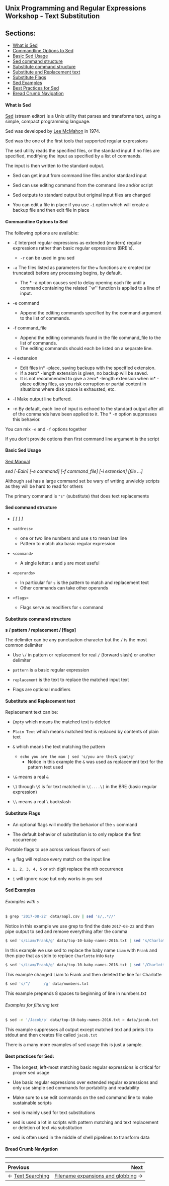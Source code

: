 ## Unix Programming and Regular Expressions Workshop - Text Substitution

## Sections:

* [What is Sed](#what-is-sed)
* [Commandline Options to Sed](#commandline-options-to-sed)
* [Basic Sed Usage](#basic-sed-usage)
* [Sed command structure](#sed-command-structure)
* [Substitute command structure](#substitute-command-structure)
* [Substitute and Replacement text](#substitute-and-replacement-text)
* [Substitute Flags](#substitute-flags)
* [Sed Examples](#sed-examples)
* [Best Practices for Sed](#best-practices-for-sed)
* [Bread Crumb Navigation](#bread-crumb-navigation)

#### What is Sed

[Sed](https://en.wikipedia.org/wiki/Sed) (stream editor) is a Unix utility that parses and transforms text, using a simple, compact programming language.

Sed was developed by [Lee McMahon](https://en.wikipedia.org/wiki/Lee_E._McMahon) in 1974.

Sed was the one of the first tools that supported regular expressions

The sed utility reads the specified files, or the standard input if no files are specified, modifying the input as specified by a list of commands.  

The input is then written to the standard output.

* Sed can get input from command line files and/or standard input

* Sed can use editing command from the command line and/or script

* Sed outputs to standard output but original input files are changed

* You can edit a file in place if you use `-i` option which will create a backup file and then edit file in place

#### Commandline Options to Sed

The following options are available:

* `-E` Interpret regular expressions as extended (modern) regular expressions rather than basic regular expressions (BRE's).
  * `-r` can be used in gnu sed

* `-a` The files listed as parameters for the `w` functions are created (or truncated) before any processing begins, by default.  
  * The * -a option causes sed to delay opening each file until a command containing the related ``w'' function is applied to a line of input.

* -e command
  * Append the editing commands specified by the command argument to the list of commands.

* -f command_file
  * Append the editing commands found in the file command_file to the list of commands.  
  * The editing commands should each be listed on a separate line.

* -i extension
  * Edit files in* -place, saving backups with the specified extension.  
  * If a zero* -length extension is given, no backup will be saved.
  * It is not recommended to give a zero* -length extension when in* -place editing files,  as you risk corruption or partial content in situations where disk space is exhausted, etc.

* -l Make output line buffered.

* -n By default, each line of input is echoed to the standard output after all of the commands have been applied to it.  The * -n option suppresses this behavior.

You can mix `-e` and `-f` options together

If you don't provide options then first command line argument is the script

#### Basic Sed Usage

[Sed Manual](https://www.gnu.org/software/sed/manual/sed.html#Overview)

*sed [-Ealn] [-e command] [-f command_file] [-i extension] [file ...]*

Although `sed` has a large command set be wary of writing unwieldy scripts as they will be hard to read for others

The primary command is `"s"` (substitute) that does text replacements

#### Sed command structure

* <address> <command> [ <operands> [ <flags> ] ]

* `<address>`
  * one or two line numbers and use `$` to mean last line
  * Pattern to match aka basic regular expression

* `<command>`
  * A single letter: `s` and `p` are most useful

* `<operands>`
  * In particular for `s` is the pattern to match and replacement text
  * Other commands can take other operands

* `<flags>`
  * Flags serve as modifiers for `s` command

#### Substitute command structure

**s  /  pattern  / replacement  / [flags]**

The delimiter can be any punctuation character but the `/` is the most common delimiter

* Use `\/` in pattern or replacement for real `/` (forward slash) or another delimiter

* `pattern` is a basic regular expression

* `replacement` is the text to replace the matched input text

* Flags are optional modifiers

#### Substitute and Replacement text

Replacement text can be:

* `Empty` which means the matched text is deleted

* `Plain Text` which means matched text is replaced by contents of plain text

* `&` which means the text matching the pattern
  * `echo you are the man | sed 's/you are the/& goat/g'`
    * Notice in this example the `&` was used as replacement text for the pattern text used

* `\&` means a real `&`

* `\1` through `\9` is for text matched in `\(....\)` in the BRE (basic regular expression)

* `\\` means a real `\` backslash

#### Substitute Flags

* An optional flags will modify the behavior of the `s` command

* The default behavior of substitution is to only replace the first occurrence

Portable flags to use across various flavors of `sed`:

* `g` flag will replace every match on the input line

* `1, 2, 3, 4, 5` or `nth` digit replace the nth occurrence

* `i` will ignore case but only works in `gnu` sed

#### Sed Examples

###### Examples with `s`

```bash
$ grep '2017-08-22' data/aapl.csv | sed 's/,.*//'
```

Notice in this example we use grep to find the date `2017-08-22` and then pipe output to sed and remove everything after the comma

```bash
$ sed 's/Liam/Frank/g' data/top-10-baby-names-2016.txt | sed 's/Charlotte/Katy/g'
```

In this example we use sed to replace the baby name `Liam` with `Frank` and then pipe that as stdin to replace `Charlotte` into `Katy`

```bash
$ sed 's/Liam/Frank/g' data/top-10-baby-names-2016.txt | sed '/Charlotte/d'
```

This example changed Liam to Frank and then deleted the line for Charlotte

```bash
$ sed 's/^/      /g' data/numbers.txt
```

This example prepends 8 spaces to beginning of line in numbers.txt

###### Examples for filtering text

```bash
$ sed -n '/Jacob/p' data/top-10-baby-names-2016.txt > data/jacob.txt
```

This example suppresses all output except matched text and prints it to stdout and then creates file called `jacob.txt`

There is a many more examples of sed usage this is just a sample.

#### Best practices for Sed:

* The longest, left-most matching basic regular expressions is critical for proper sed usage

* Use basic regular expressions over extended regular expressions and only use simple sed commands for portability and readability

* Make sure to use edit commands on the sed command line to make sustainable scripts

* sed is mainly used for text substitutions

* sed is used a lot in scripts with pattern matching and text replacement or deletion of text via substitution

* sed is often used in the middle of shell pipelines to transform data

#### Bread Crumb Navigation
_________________________

Previous | Next
:------- | ---:
← [Text Searching](./text-searching.md) | [Filename expansions and globbing](./filename-expansions-and-globbing.md) →
